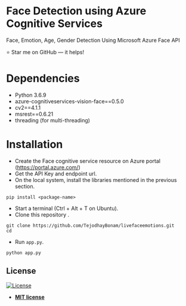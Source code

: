 # Face Detection using Azure Cognitive Services

Face, Emotion, Age, Gender Detection Using Microsoft Azure Face API





:star: Star me on GitHub — it helps!


# Dependencies

* Python 3.6.9
* azure-cognitiveservices-vision-face==0.5.0
* cv2==4.1.1
* msrest==0.6.21
* threading (for multi-threading)

# Installation

* Create the Face cognitive service resource on Azure portal (https://portal.azure.com/)
* Get the API Key and endpoint url.
* On the local system, install the libraries mentioned in the previous section.

```
pip install <package-name>
```

* Start a terminal (Ctrl + Alt + T on Ubuntu).
* Clone this repository .

```
git clone https://github.com/TejodhayBonam/livefaceemotions.git
cd 
```

* Run `app.py`.

```
python app.py
```


## License
[![License](http://img.shields.io/:license-mit-blue.svg?style=flat-square)](http://badges.mit-license.org)

- **[MIT license](http://opensource.org/licenses/mit-license.php)**
